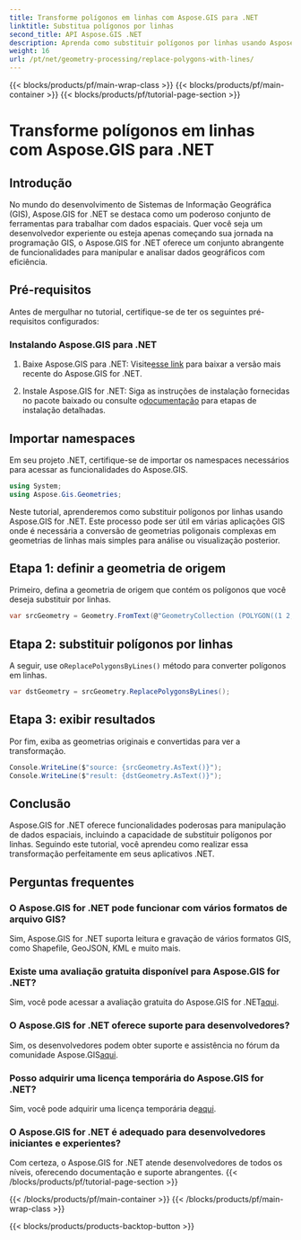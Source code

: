```yaml
---
title: Transforme polígonos em linhas com Aspose.GIS para .NET
linktitle: Substitua polígonos por linhas
second_title: API Aspose.GIS .NET
description: Aprenda como substituir polígonos por linhas usando Aspose.GIS for .NET. Aprimore suas habilidades de manipulação de dados GIS sem esforço.
weight: 16
url: /pt/net/geometry-processing/replace-polygons-with-lines/
---
```


{{< blocks/products/pf/main-wrap-class >}}
{{< blocks/products/pf/main-container >}}
{{< blocks/products/pf/tutorial-page-section >}}

# Transforme polígonos em linhas com Aspose.GIS para .NET

## Introdução
No mundo do desenvolvimento de Sistemas de Informação Geográfica (GIS), Aspose.GIS for .NET se destaca como um poderoso conjunto de ferramentas para trabalhar com dados espaciais. Quer você seja um desenvolvedor experiente ou esteja apenas começando sua jornada na programação GIS, o Aspose.GIS for .NET oferece um conjunto abrangente de funcionalidades para manipular e analisar dados geográficos com eficiência.
## Pré-requisitos
Antes de mergulhar no tutorial, certifique-se de ter os seguintes pré-requisitos configurados:
### Instalando Aspose.GIS para .NET
1.  Baixe Aspose.GIS para .NET: Visite[esse link](https://releases.aspose.com/gis/net/) para baixar a versão mais recente do Aspose.GIS for .NET.
   
2.  Instale Aspose.GIS for .NET: Siga as instruções de instalação fornecidas no pacote baixado ou consulte o[documentação](https://reference.aspose.com/gis/net/) para etapas de instalação detalhadas.

## Importar namespaces
Em seu projeto .NET, certifique-se de importar os namespaces necessários para acessar as funcionalidades do Aspose.GIS.
```csharp
using System;
using Aspose.Gis.Geometries;
```

Neste tutorial, aprenderemos como substituir polígonos por linhas usando Aspose.GIS for .NET. Este processo pode ser útil em várias aplicações GIS onde é necessária a conversão de geometrias poligonais complexas em geometrias de linhas mais simples para análise ou visualização posterior.
## Etapa 1: definir a geometria de origem
Primeiro, defina a geometria de origem que contém os polígonos que você deseja substituir por linhas.
```csharp
var srcGeometry = Geometry.FromText(@"GeometryCollection (POLYGON((1 2, 1 4, 3 4, 3 2)), Point (5 1))");
```
## Etapa 2: substituir polígonos por linhas
 A seguir, use o`ReplacePolygonsByLines()` método para converter polígonos em linhas.
```csharp
var dstGeometry = srcGeometry.ReplacePolygonsByLines();
```
## Etapa 3: exibir resultados
Por fim, exiba as geometrias originais e convertidas para ver a transformação.
```csharp
Console.WriteLine($"source: {srcGeometry.AsText()}");
Console.WriteLine($"result: {dstGeometry.AsText()}");
```

## Conclusão
Aspose.GIS for .NET oferece funcionalidades poderosas para manipulação de dados espaciais, incluindo a capacidade de substituir polígonos por linhas. Seguindo este tutorial, você aprendeu como realizar essa transformação perfeitamente em seus aplicativos .NET.
## Perguntas frequentes
### O Aspose.GIS for .NET pode funcionar com vários formatos de arquivo GIS?
Sim, Aspose.GIS for .NET suporta leitura e gravação de vários formatos GIS, como Shapefile, GeoJSON, KML e muito mais.
### Existe uma avaliação gratuita disponível para Aspose.GIS for .NET?
 Sim, você pode acessar a avaliação gratuita do Aspose.GIS for .NET[aqui](https://releases.aspose.com/).
### O Aspose.GIS for .NET oferece suporte para desenvolvedores?
 Sim, os desenvolvedores podem obter suporte e assistência no fórum da comunidade Aspose.GIS[aqui](https://forum.aspose.com/c/gis/33).
### Posso adquirir uma licença temporária do Aspose.GIS for .NET?
 Sim, você pode adquirir uma licença temporária de[aqui](https://purchase.aspose.com/temporary-license/).
### O Aspose.GIS for .NET é adequado para desenvolvedores iniciantes e experientes?
Com certeza, o Aspose.GIS for .NET atende desenvolvedores de todos os níveis, oferecendo documentação e suporte abrangentes.
{{< /blocks/products/pf/tutorial-page-section >}}

{{< /blocks/products/pf/main-container >}}
{{< /blocks/products/pf/main-wrap-class >}}

{{< blocks/products/products-backtop-button >}}

